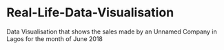 # Real-Life-Data-Visualisation
Data Visualisation that shows the sales made by an Unnamed Company in Lagos for the month of June 2018
